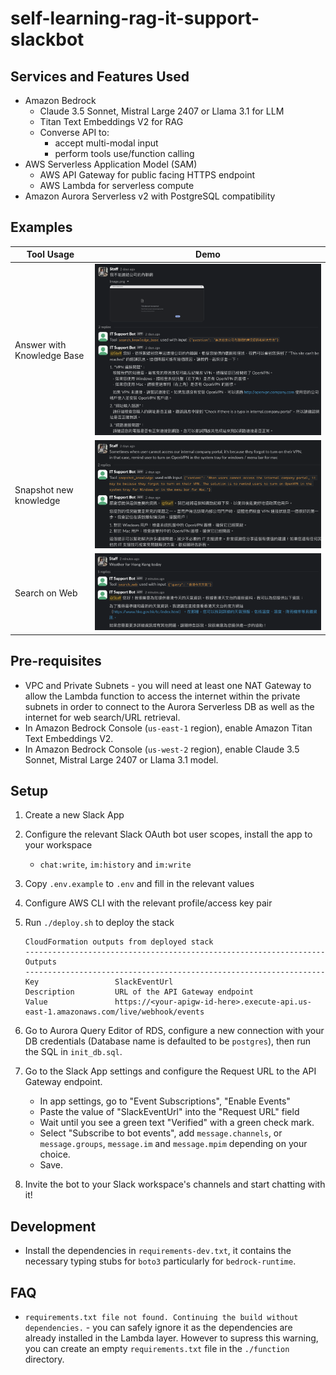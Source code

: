 # self-learning-rag-it-support-slackbot

## Services and Features Used

- Amazon Bedrock
    - Claude 3.5 Sonnet, Mistral Large 2407 or Llama 3.1 for LLM
    - Titan Text Embeddings V2 for RAG
    - Converse API to:
        - accept multi-modal input
        - perform tools use/function calling
- AWS Serverless Application Model (SAM)
    - AWS API Gateway for public facing HTTPS endpoint
    - AWS Lambda for serverless compute
- Amazon Aurora Serverless v2 with PostgreSQL compatibility

## Examples

Tool Usage | Demo
---|---
Answer with Knowledge Base | ![Search Knowledge](img/search_knowledge_base.png)
Snapshot new knowledge | ![Snapshot Knowledge](img/snapshot_knowledge.png)
Search on Web | ![Search Web](img/search_web.png)

## Pre-requisites

- VPC and Private Subnets - you will need at least one NAT Gateway to allow the Lambda function to access the internet within the private subnets in order to connect to the Aurora Serverless DB as well as the internet for web search/URL retrieval.
- In Amazon Bedrock Console (`us-east-1` region), enable Amazon Titan Text Embeddings V2.
- In Amazon Bedrock Console (`us-west-2` region), enable Claude 3.5 Sonnet, Mistral Large 2407 or Llama 3.1 model.

## Setup

1. Create a new Slack App
2. Configure the relevant Slack OAuth bot user scopes, install the app to your workspace
    - `chat:write`, `im:history` and `im:write`
3. Copy `.env.example` to `.env` and fill in the relevant values
4. Configure AWS CLI with the relevant profile/access key pair
5. Run `./deploy.sh` to deploy the stack

   ```
   CloudFormation outputs from deployed stack
   -------------------------------------------------------------------
   Outputs
   -------------------------------------------------------------------
   Key                 SlackEventUrl
   Description         URL of the API Gateway endpoint
   Value               https://<your-apigw-id-here>.execute-api.us-east-1.amazonaws.com/live/webhook/events
   ```
6. Go to Aurora Query Editor of RDS, configure a new connection with your DB credentials (Database name is defaulted to be `postgres`), then run the SQL in `init_db.sql`.
7. Go to the Slack App settings and configure the Request URL to the API Gateway endpoint.
    - In app settings, go to "Event Subscriptions", "Enable Events"
    - Paste the value of "SlackEventUrl" into the "Request URL" field
    - Wait until you see a green text "Verified" with a green check mark.
    - Select "Subscribe to bot events", add `message.channels`, or `message.groups`, `message.im` and `message.mpim` depending on your choice.
    - Save.
8. Invite the bot to your Slack workspace's channels and start chatting with it!

## Development

- Install the dependencies in `requirements-dev.txt`, it contains the necessary typing stubs for `boto3` particularly for `bedrock-runtime`.

## FAQ

- `requirements.txt file not found. Continuing the build without dependencies.` - you can safely ignore it as the dependencies are already installed in the Lambda layer. However to supress this warning, you can create an empty `requirements.txt` file in the `./function` directory.
